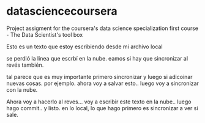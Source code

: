 datasciencecoursera
===================

Project assigment for the coursera's data science specialization first course - The Data Scientist's tool box


Esto es un texto que estoy escribiendo desde mi archivo local

se perdió la linea que escrbí en la nube.   eamos si hay que sincronizar al revés también.

tal parece que es muy importante primero sincronizar y luego si adicoinar nuevas cosas.  por ejemplo.  ahora voy a salvar esto..  luego voy a sincronizar con la nube.

Ahora voy a hacerlo al reves...   voy a escribir este texto en la nube..  luego hago commit.. y listo.  en lo local, lo que hago primero es sincronizar a ver si sale.
